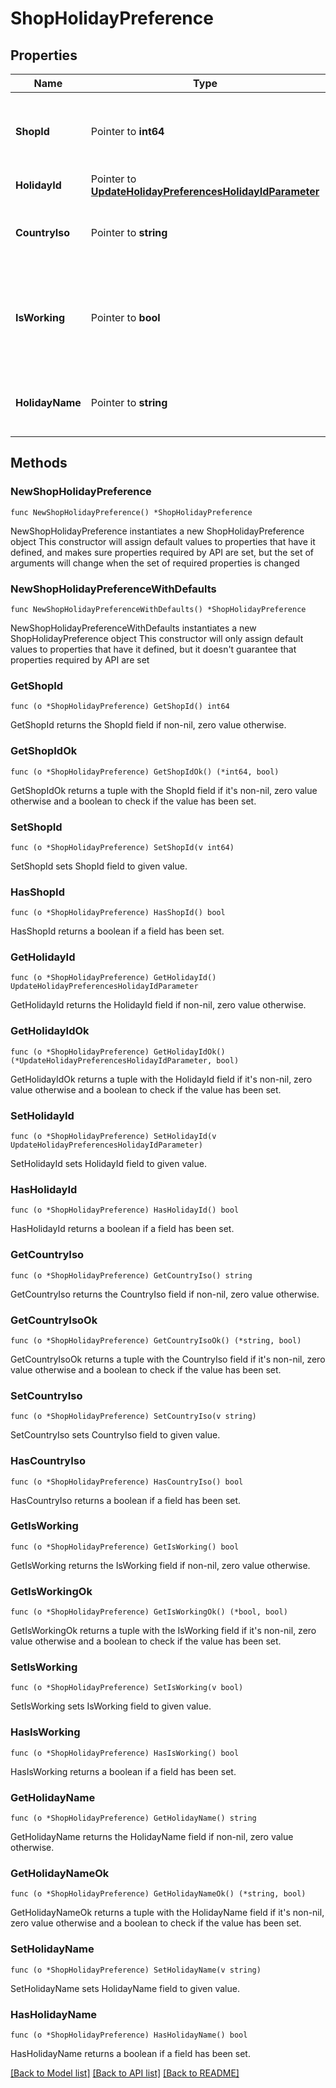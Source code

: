 # ShopHolidayPreference

## Properties

Name | Type | Description | Notes
------------ | ------------- | ------------- | -------------
**ShopId** | Pointer to **int64** | The unique positive non-zero numeric ID for an Etsy Shop. | [optional] 
**HolidayId** | Pointer to [**UpdateHolidayPreferencesHolidayIdParameter**](UpdateHolidayPreferencesHolidayIdParameter.md) |  | [optional] 
**CountryIso** | Pointer to **string** | The country iso where the shop is located. | [optional] 
**IsWorking** | Pointer to **bool** | A boolean value for whether the shop will process orders on a particular holiday. | [optional] 
**HolidayName** | Pointer to **string** | The name of the holiday that a country observes. | [optional] 

## Methods

### NewShopHolidayPreference

`func NewShopHolidayPreference() *ShopHolidayPreference`

NewShopHolidayPreference instantiates a new ShopHolidayPreference object
This constructor will assign default values to properties that have it defined,
and makes sure properties required by API are set, but the set of arguments
will change when the set of required properties is changed

### NewShopHolidayPreferenceWithDefaults

`func NewShopHolidayPreferenceWithDefaults() *ShopHolidayPreference`

NewShopHolidayPreferenceWithDefaults instantiates a new ShopHolidayPreference object
This constructor will only assign default values to properties that have it defined,
but it doesn't guarantee that properties required by API are set

### GetShopId

`func (o *ShopHolidayPreference) GetShopId() int64`

GetShopId returns the ShopId field if non-nil, zero value otherwise.

### GetShopIdOk

`func (o *ShopHolidayPreference) GetShopIdOk() (*int64, bool)`

GetShopIdOk returns a tuple with the ShopId field if it's non-nil, zero value otherwise
and a boolean to check if the value has been set.

### SetShopId

`func (o *ShopHolidayPreference) SetShopId(v int64)`

SetShopId sets ShopId field to given value.

### HasShopId

`func (o *ShopHolidayPreference) HasShopId() bool`

HasShopId returns a boolean if a field has been set.

### GetHolidayId

`func (o *ShopHolidayPreference) GetHolidayId() UpdateHolidayPreferencesHolidayIdParameter`

GetHolidayId returns the HolidayId field if non-nil, zero value otherwise.

### GetHolidayIdOk

`func (o *ShopHolidayPreference) GetHolidayIdOk() (*UpdateHolidayPreferencesHolidayIdParameter, bool)`

GetHolidayIdOk returns a tuple with the HolidayId field if it's non-nil, zero value otherwise
and a boolean to check if the value has been set.

### SetHolidayId

`func (o *ShopHolidayPreference) SetHolidayId(v UpdateHolidayPreferencesHolidayIdParameter)`

SetHolidayId sets HolidayId field to given value.

### HasHolidayId

`func (o *ShopHolidayPreference) HasHolidayId() bool`

HasHolidayId returns a boolean if a field has been set.

### GetCountryIso

`func (o *ShopHolidayPreference) GetCountryIso() string`

GetCountryIso returns the CountryIso field if non-nil, zero value otherwise.

### GetCountryIsoOk

`func (o *ShopHolidayPreference) GetCountryIsoOk() (*string, bool)`

GetCountryIsoOk returns a tuple with the CountryIso field if it's non-nil, zero value otherwise
and a boolean to check if the value has been set.

### SetCountryIso

`func (o *ShopHolidayPreference) SetCountryIso(v string)`

SetCountryIso sets CountryIso field to given value.

### HasCountryIso

`func (o *ShopHolidayPreference) HasCountryIso() bool`

HasCountryIso returns a boolean if a field has been set.

### GetIsWorking

`func (o *ShopHolidayPreference) GetIsWorking() bool`

GetIsWorking returns the IsWorking field if non-nil, zero value otherwise.

### GetIsWorkingOk

`func (o *ShopHolidayPreference) GetIsWorkingOk() (*bool, bool)`

GetIsWorkingOk returns a tuple with the IsWorking field if it's non-nil, zero value otherwise
and a boolean to check if the value has been set.

### SetIsWorking

`func (o *ShopHolidayPreference) SetIsWorking(v bool)`

SetIsWorking sets IsWorking field to given value.

### HasIsWorking

`func (o *ShopHolidayPreference) HasIsWorking() bool`

HasIsWorking returns a boolean if a field has been set.

### GetHolidayName

`func (o *ShopHolidayPreference) GetHolidayName() string`

GetHolidayName returns the HolidayName field if non-nil, zero value otherwise.

### GetHolidayNameOk

`func (o *ShopHolidayPreference) GetHolidayNameOk() (*string, bool)`

GetHolidayNameOk returns a tuple with the HolidayName field if it's non-nil, zero value otherwise
and a boolean to check if the value has been set.

### SetHolidayName

`func (o *ShopHolidayPreference) SetHolidayName(v string)`

SetHolidayName sets HolidayName field to given value.

### HasHolidayName

`func (o *ShopHolidayPreference) HasHolidayName() bool`

HasHolidayName returns a boolean if a field has been set.


[[Back to Model list]](../README.md#documentation-for-models) [[Back to API list]](../README.md#documentation-for-api-endpoints) [[Back to README]](../README.md)



